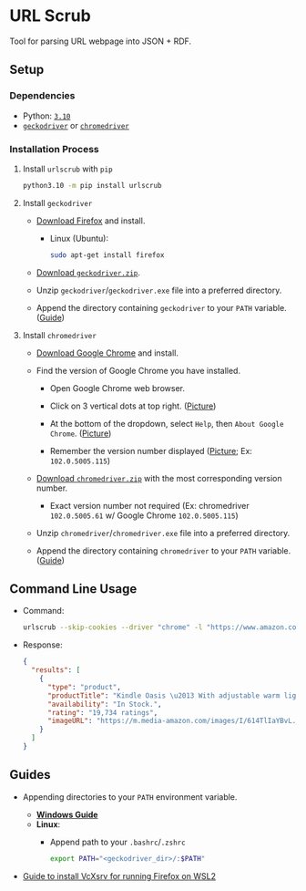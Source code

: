 # URL Scrub

Tool for parsing URL webpage into JSON + RDF.

## Setup

### Dependencies

- Python: [`3.10`](https://www.python.org/downloads/)
- [`geckodriver`](https://github.com/mozilla/geckodriver/releases) or [`chromedriver`](https://chromedriver.chromium.org/downloads)

### Installation Process

1. Install `urlscrub` with `pip`

    ```bash
    python3.10 -m pip install urlscrub
    ```
  
2. Install `geckodriver`
   - [Download Firefox](https://www.mozilla.org/en-US/firefox/new/) and install.
     - Linux (Ubuntu):

        ```bash
        sudo apt-get install firefox
        ```

   - [Download `geckodriver.zip`](https://github.com/mozilla/geckodriver/releases).
   - Unzip `geckodriver`/`geckodriver.exe` file into a preferred directory.
   - Append the directory containing `geckodriver` to your `PATH` variable. ([Guide](#guide__append_path))

3. Install `chromedriver`
   - [Download Google Chrome](https://www.google.com/chrome/) and install.
   - Find the version of Google Chrome you have installed.
     - Open Google Chrome web browser.
     - Click on 3 vertical dots at top right. ([Picture](docs/images/chrome_version__1.png))

        <!-- <img src="docs/images/chrome_version__1.png" alt="drawing" style="height:100px;"/> -->

     - At the bottom of the dropdown, select `Help`, then `About Google Chrome`. ([Picture](docs/images/chrome_version__2.png))

        <!-- <img src="docs/images/chrome_version__2.png" alt="drawing" style="height:130px;"/> -->

     - Remember the version number displayed ([Picture](docs/images/chrome_version__3.png); Ex: `102.0.5005.115`)

        <!-- <img src="docs/images/chrome_version__3.png" alt="drawing" style="height:220px;"/> -->

   - [Download `chromedriver.zip`](https://chromedriver.chromium.org/downloads) with the most corresponding version number.
     - Exact version number not required (Ex: chromedriver `102.0.5005.61` w/ Google Chrome `102.0.5005.115`)
   - Unzip `chromedriver`/`chromedriver.exe` file into a preferred directory.
   - Append the directory containing `chromedriver` to your `PATH` variable. ([Guide](#guide__append_path))

## Command Line Usage

- Command:

  ```bash
  urlscrub --skip-cookies --driver "chrome" -l "https://www.amazon.com/All-new-Kindle-Oasis-now-with-adjustable-warm-light/dp/B07GRSK3HC"
  ```

- Response:

  ```json
  {
    "results": [
      {
        "type": "product",
        "productTitle": "Kindle Oasis \u2013 With adjustable warm light",
        "availability": "In Stock.",
        "rating": "19,734 ratings",
        "imageURL": "https://m.media-amazon.com/images/I/614TlIaYBvL._AC_SX679_.jpg"
      }
    ]
  }
  ```

## Guides

- <a id='guide__append_path'></a> Appending directories to your `PATH` environment variable.
  - **[Windows Guide](https://www.computerhope.com/issues/ch000549.htm)**
  - **Linux**:
    - Append path to your `.bashrc`/`.zshrc`

      ```bash
      export PATH="<geckodriver_dir>/:$PATH"
      ```

- [Guide to install VcXsrv for running Firefox on WSL2](https://www.youtube.com/watch?v=4SZXbl9KVsw)